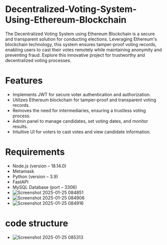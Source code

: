 # Decentralized-Voting-System-Using-Ethereum-Blockchain
The Decentralized Voting System using Ethereum Blockchain is a secure and transparent solution for conducting elections. Leveraging Ethereum's blockchain technology, this system ensures tamper-proof voting records, enabling users to cast their votes remotely while maintaining anonymity and preventing fraud. Explore this innovative project for trustworthy and decentralized voting processes.
# Features
- Implements JWT for secure voter authentication and authorization.
- Utilizes Ethereum blockchain for tamper-proof and transparent voting records.
- Removes the need for intermediaries, ensuring a trustless voting process.
- Admin panel to manage candidates, set voting dates, and monitor results.
- Intuitive UI for voters to cast votes and view candidate information.
# Requirements
- Node.js (version – 18.14.0)
- Metamask
- Python (version – 3.9)
- FastAPI
- MySQL Database (port – 3306)
- ![Screenshot 2025-01-25 084851](https://github.com/user-attachments/assets/7cd08f0c-2b29-466b-a98d-a824684133f4)
- ![Screenshot 2025-01-25 084906](https://github.com/user-attachments/assets/6516ae22-7a82-4708-a715-f2ea90191531)
- ![Screenshot 2025-01-25 084916](https://github.com/user-attachments/assets/9cc075de-86e4-49b2-b021-987a618173cc)
 
# code structure

- ![Screenshot 2025-01-25 085313](https://github.com/user-attachments/assets/aa4e01c1-4f43-442a-b3ac-a834721f13f0)
